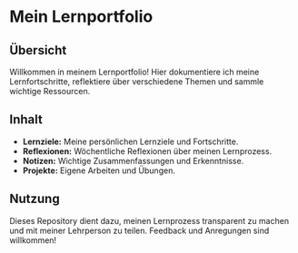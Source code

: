 # Mein Lernportfolio

## Übersicht
Willkommen in meinem Lernportfolio! Hier dokumentiere ich meine Lernfortschritte, reflektiere über verschiedene Themen und sammle wichtige Ressourcen.

## Inhalt
- **Lernziele:** Meine persönlichen Lernziele und Fortschritte.
- **Reflexionen:** Wöchentliche Reflexionen über meinen Lernprozess.
- **Notizen:** Wichtige Zusammenfassungen und Erkenntnisse.
- **Projekte:** Eigene Arbeiten und Übungen.

## Nutzung
Dieses Repository dient dazu, meinen Lernprozess transparent zu machen und mit meiner Lehrperson zu teilen. Feedback und Anregungen sind willkommen!

